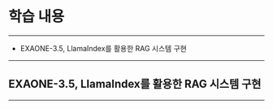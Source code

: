 # 학습 내용

---

- EXAONE-3.5, LlamaIndex를 활용한 RAG 시스템 구현

---

## EXAONE-3.5, LlamaIndex를 활용한 RAG 시스템 구현

---

